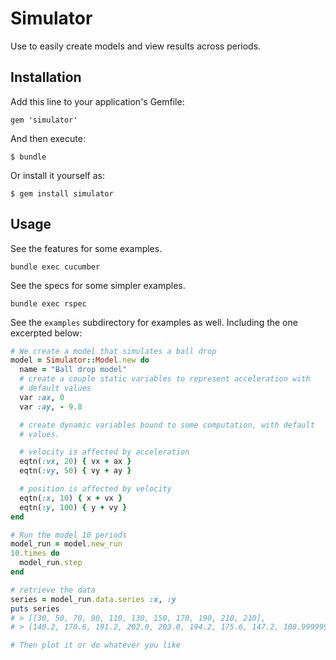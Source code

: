 # Simulator

Use to easily create models and view results across periods. 

## Installation

Add this line to your application's Gemfile:

    gem 'simulator'

And then execute:

    $ bundle

Or install it yourself as:

    $ gem install simulator

## Usage

See the features for some examples.

    bundle exec cucumber

See the specs for some simpler examples.

    bundle exec rspec

See the `examples` subdirectory for examples as well. Including the one
excerpted below:

```ruby
# We create a model that simulates a ball drop
model = Simulator::Model.new do
  name = "Ball drop model"
  # create a couple static variables to represent acceleration with
  # default values
  var :ax, 0
  var :ay, - 9.8

  # create dynamic variables bound to some computation, with default
  # values. 

  # velocity is affected by acceleration
  eqtn(:vx, 20) { vx + ax }
  eqtn(:vy, 50) { vy + ay }

  # position is affected by velocity
  eqtn(:x, 10) { x + vx }
  eqtn(:y, 100) { y + vy }
end

# Run the model 10 periods
model_run = model.new_run
10.times do 
  model_run.step
end

# retrieve the data
series = model_run.data.series :x, :y
puts series
# > [[30, 50, 70, 90, 110, 130, 150, 170, 190, 210, 210],
# > [140.2, 170.6, 191.2, 202.0, 203.0, 194.2, 175.6, 147.2, 108.99999999999999, 60.999999999999986, 60.999999999999986]]

# Then plot it or do whatever you like
```

